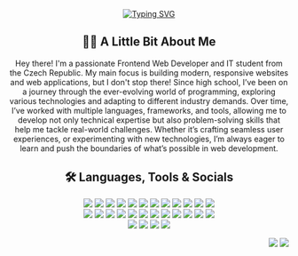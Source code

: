 <div align="center">
  <a href="https://git.io/typing-svg" target="_blank">
    <img src="https://readme-typing-svg.herokuapp.com?font=JetBrains+Mono&weight=600&duration=2500&center=true&vCenter=true&multiline=true&repeat=false&width=450&height=60&lines=Hi%F0%9F%91%8B+I'm+Ale%C5%A1+Urb%C3%A1nek;Welcome+to+my+school+project+archive" alt="Typing SVG" />
  </a>
</div>

<div align="center">
  <h2>👨‍💻 A Little Bit About Me</h2>
  <p>
    Hey there! I'm a passionate Frontend Web Developer and IT student from the Czech Republic. 
    My main focus is building modern, responsive websites and web applications, but I don't stop there! 
    Since high school, I’ve been on a journey through the ever-evolving world of programming, 
    exploring various technologies and adapting to different industry demands. 
    Over time, I’ve worked with multiple languages, frameworks, and tools, allowing me to develop not only technical expertise 
    but also problem-solving skills that help me tackle real-world challenges.
    Whether it’s crafting seamless user experiences, or experimenting with new technologies, 
    I’m always eager to learn and push the boundaries of what’s possible in web development.
  </p>
</div>
<!-- 
<div align="center">
  <picture>
    <source media="(prefers-color-scheme: dark)" srcset="https://raw.githubusercontent.com/CmdCV/CmdCV/output/github-contribution-grid-snake-dark.svg" />
    <source media="(prefers-color-scheme: light)" srcset="https://raw.githubusercontent.com/CmdCV/CmdCV/output/github-contribution-grid-snake.svg" />
    <img alt="github-snake" src="https://raw.githubusercontent.com/CmdCV/CmdCV/output/github-contribution-grid-snake.svg" />
  </picture>
</div>
</br>
-->
<div align="center">
  <h2>🛠️ Languages, Tools & Socials</h2>
  <a href="https://developer.mozilla.org/en-US/docs/Web/HTML" target="_blank"><img src="https://skillicons.dev/icons?i=html" /></a>
  <a href="https://developer.mozilla.org/en-US/docs/Web/CSS" target="_blank"><img src="https://skillicons.dev/icons?i=css" /></a>
  <a href="https://developer.mozilla.org/en-US/docs/Web/JavaScript" target="_blank"><img src="https://skillicons.dev/icons?i=js" /></a>
  <a href="https://www.typescriptlang.org/" target="_blank"><img src="https://skillicons.dev/icons?i=ts" /></a>
  <a href="https://sass-lang.com" target="_blank"><img src="https://skillicons.dev/icons?i=scss" /></a>
  <a href="https://angular.dev" target="_blank"><img src="https://skillicons.dev/icons?i=angular" /></a>
  <a href="https://nodejs.org" target="_blank"><img src="https://skillicons.dev/icons?i=nodejs" /></a>
  <a href="https://firebase.google.com" target="_blank"><img src="https://skillicons.dev/icons?i=firebase" /></a>
  <a href="https://www.java.com" target="_blank"><img src="https://skillicons.dev/icons?i=java" /></a>
  <a href="https://www.python.org" target="_blank"><img src="https://skillicons.dev/icons?i=python" /></a>
  <a href="https://devdocs.io/c" target="_blank"><img src="https://skillicons.dev/icons?i=c" /></a>
  <a href="https://isocpp.org" target="_blank"><img src="https://skillicons.dev/icons?i=cpp" /></a>
  </br>  
  <a href="https://apple.com" target="_blank"><img src="https://skillicons.dev/icons?i=apple" /></a>
  <a href="https://ubuntu.com" target="_blank"><img src="https://skillicons.dev/icons?i=ubuntu" /></a>
  <a href="https://git-scm.com" target="_blank"><img src="https://skillicons.dev/icons?i=git" /></a>
  <a href="https://github.com/CmdCV" target="_blank"><img src="https://skillicons.dev/icons?i=github" /></a>
  <a href="https://gitlab.com/ales.urbanek" target="_blank"><img src="https://skillicons.dev/icons?i=gitlab" /></a>
  <a href="https://code.visualstudio.com" target="_blank"><img src="https://skillicons.dev/icons?i=vscode" /></a>
  <a href="https://jetbrains.com/idea" target="_blank"><img src="https://skillicons.dev/icons?i=idea" /></a>
  <a href="https://jetbrains.com/clion" target="_blank"><img src="https://skillicons.dev/icons?i=clion" /></a>
  <a href="https://jetbrains.com/pycharm" target="_blank"><img src="https://skillicons.dev/icons?i=pycharm" /></a>
  <a href="https://jetbrains.com/webstorm" target="_blank"><img src="https://skillicons.dev/icons?i=webstorm" /></a>
  <a href="https://jetbrains.com/phpstorm" target="_blank"><img src="https://skillicons.dev/icons?i=phpstorm" /></a>
  <a href="https://www.notion.com" target="_blank"><img src="https://skillicons.dev/icons?i=notion" /></a>
  </br>  
  <a href="https://instagram.com/ales_urbanek_" target="_blank"><img src="https://skillicons.dev/icons?i=instagram" /></a>
  <a href="https://discordapp.com/users/388703368006205440" target="_blank"><img src="https://skillicons.dev/icons?i=discord" /></a>
  <a href="https://x.com/cmd_cv" target="_blank"><img src="https://skillicons.dev/icons?i=twitter" /></a>
  <a href="https://www.linkedin.com/in/ales-urbanek" target="_blank"><img src="https://skillicons.dev/icons?i=linkedin" /></a>
</div>
<p align="end"> 
  <img src="https://img.shields.io/badge/3-BIT@FIT-purple" />
  <img src="https://visitor-badge.laobi.icu/badge?page_id=cmdcv.cmdcv" />
  <!--<img src="https://profile-counter.glitch.me/cmdcv/count.svg" alt="Visitor's Count" />-->
</p>
